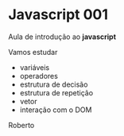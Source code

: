 # Javascript 001
Aula de introdução ao **javascript**

Vamos estudar
- variáveis
- operadores
- estrutura de decisão
- estrutura de repetição
- vetor
- interação com o DOM

Roberto
